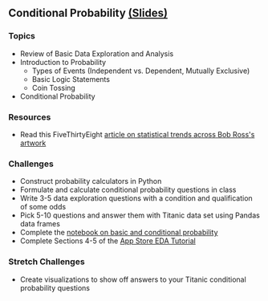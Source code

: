 ## Conditional Probability [(Slides)](https://docs.google.com/presentation/d/1sMKelEiYNZeyJrGMHCuQY2kmwqlBlytk9fcaZfyxedg/edit?usp=sharing)

### Topics
- Review of Basic Data Exploration and Analysis
- Introduction to Probability
  - Types of Events (Independent vs. Dependent, Mutually Exclusive)
  - Basic Logic Statements
  - Coin Tossing
- Conditional Probability

### Resources
- Read this FiveThirtyEight [article on statistical trends across Bob Ross's artwork](https://fivethirtyeight.com/features/a-statistical-analysis-of-the-work-of-bob-ross/)

### Challenges
- Construct probability calculators in Python
- Formulate and calculate conditional probability questions in class
- Write 3-5 data exploration questions with a condition and qualification of some odds
- Pick 5-10 questions and answer them with Titanic data set using Pandas data frames
- Complete the [notebook on basic and conditional probability](../Notebooks/ConditionalProbability.ipynb)
- Complete Sections 4-5 of the [App Store EDA Tutorial](make.sc/app-store-dataset)

### Stretch Challenges
- Create visualizations to show off answers to your Titanic conditional probability questions
